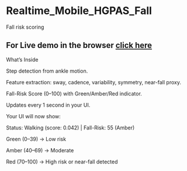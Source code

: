 # Realtime_Mobile_HGPAS_Fall
Fall risk scoring

## For Live demo in the browser [click here](https://irfan925.github.io/Realtime_Mobile_HGPAS_Fall/)


What’s Inside

Step detection from ankle motion.

Feature extraction: sway, cadence, variability, symmetry, near-fall proxy.

Fall-Risk Score (0–100) with Green/Amber/Red indicator.

Updates every 1 second in your UI.



Your UI will now show:

Status: Walking (score: 0.042) | Fall-Risk: 55 (Amber)


Green (0–39) → Low risk

Amber (40–69) → Moderate

Red (70–100) → High risk or near-fall detected
